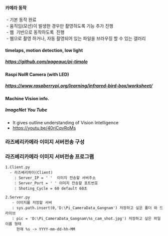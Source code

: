 #### 카메라 동작  
  - 기본 동작 완료    
  - 움직임(모션)이 발생한 경우만 촬영하도록 기능 추가 진행   
  - 웹  기반으로 동작하도록  진행  
  - 웹으로 촬영 하거나, 자동 촬영되어 있는 파일을 브라우징 할 수 있는 갤러리

#### timelaps, motion detection, low light
##### https://github.com/pageauc/pi-timolo
#### Raspi NoIR Camera (with LED)
##### https://www.raspberrypi.org/learning/infrared-bird-box/worksheet/

#### Machine Vision info.
##### ImageNet You Tube
  - It gives outline understanding of Vision Intelligence
  - https://youtu.be/40riCqvRoMs
  
### 라즈베리카메라 이미지 서버전송 구성

###  라즈베리카메라 이미지 서버전송 프로그램

```
1.Client.py
  - 라즈베리파이(Client) 
    : Server_IP = ' '  이미지 전송할 서버주소
    : Server_Port = ' ' 이미지 전송할 포트번호
    : Shoting_Cycle = 60 default 60초 
    
2.Server.py
   - 이미지를 저장할 서버 
   : sys.path.insert(0,'D:\Pi_CameraData_Gangnam') 저장하고 싶은 폴더 와 드라이브 
   : pic = 'D:\Pi_CameraData_Gangnam\%s_cam_shot.jpg') 저장하고 싶은 파일이름 형태 
     현재 %s -> YYYY-mm-dd-hh-MM
```
 
